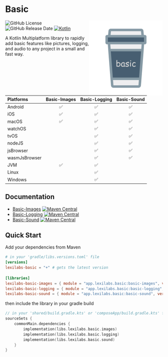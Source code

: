 # Basic
<img src="docs/images/basic.png" alt="basic" height="240" align="right"/> 

![GitHub License](https://img.shields.io/github/license/lexilabs-app/basic)
![GitHub Release Date](https://img.shields.io/github/release-date/lexilabs-app/basic)
[![Kotlin](https://img.shields.io/badge/Kotlin-2.0.20-7f52ff.svg?style=flat&logo=kotlin)](https://kotlinlang.org)

A Kotlin Multiplatform library to rapidly add basic features like pictures, logging, and audio to any project in a small and fast way.

| Platforms     |    Basic-Images    |    Basic-Logging     |    Basic-Sound     |
|:--------------|:------------------:|:--------------------:|:------------------:|
| Android       | :white_check_mark: |  :white_check_mark:  | :white_check_mark: |
| iOS           | :white_check_mark: |  :white_check_mark:  | :white_check_mark: |
| macOS         | :white_check_mark: |  :white_check_mark:  | :white_check_mark: |
| watchOS       |                    |  :white_check_mark:  | :white_check_mark: |
| tvOS          |                    |  :white_check_mark:  | :white_check_mark: |
| nodeJS        |                    |  :white_check_mark:  | :white_check_mark: |
| jsBrowser     |                    |  :white_check_mark:  | :white_check_mark: |
| wasmJsBrowser |                    |  :white_check_mark:  | :white_check_mark: |
| JVM           | :white_check_mark: |  :white_check_mark:  |                    |
| Linux         |                    |  :white_check_mark:  |                    |
| Windows       |                    |  :white_check_mark:  |                    |

## Documentation
* [Basic-Images](basic-images/README.md) [![Maven Central](https://img.shields.io/maven-central/v/app.lexilabs.basic/basic-images?color=blue)](https://central.sonatype.com/artifact/app.lexilabs.basic/basic-images)
* [Basic-Logging](basic-logging/README.md) [![Maven Central](https://img.shields.io/maven-central/v/app.lexilabs.basic/basic-logging?color=blue)](https://central.sonatype.com/artifact/app.lexilabs.basic/basic-logging)
* [Basic-Sound](basic-sound/README.md) [![Maven Central](https://img.shields.io/maven-central/v/app.lexilabs.basic/basic-sound?color=blue)](https://central.sonatype.com/artifact/app.lexilabs.basic/basic-sound)

## Quick Start
Add your dependencies from Maven
```toml
# in your 'gradle/libs.versions.toml' file
[versions]
lexilabs-basic = "+" # gets the latest version

[libraries]
lexilabs-basic-images = { module = "app.lexilabs.basic:basic-images", version.ref = "lexilabs-basic" }
lexilabs-basic-logging = { module = "app.lexilabs.basic:basic-logging", version.ref = "lexilabs-basic" }
lexilabs-basic-sound = { module = "app.lexilabs.basic:basic-sound", version.ref = "lexilabs-basic" }
```
then include the library in your gradle build
```kotlin
// in your 'shared/build.gradle.kts' or 'composeApp/build.gradle.kts' file
sourceSets {
    commonMain.dependencies {
        implementation(libs.lexilabs.basic.images)
        implementation(libs.lexilabs.basic.logging)
        implementation(libs.lexilabs.basic.sound)
    }
}
```